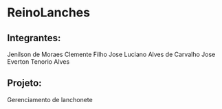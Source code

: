 # ReinoLanches

## Integrantes:
  Jenilson de Moraes Clemente Filho
  Jose Luciano Alves de Carvalho
  Jose Everton Tenorio Alves
  
## Projeto:
  Gerenciamento de lanchonete
